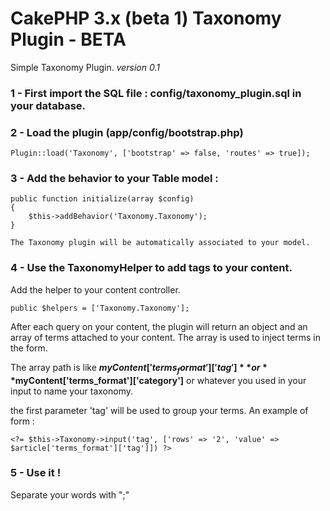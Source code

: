 # CakePHP 3.x (beta 1) Taxonomy Plugin - BETA

Simple Taxonomy Plugin.
*version 0.1*

### 1 - First import the SQL file : config/taxonomy_plugin.sql in your database.

### 2 - Load the plugin (app/config/bootstrap.php)

	Plugin::load('Taxonomy', ['bootstrap' => false, 'routes' => true]);

### 3 - Add the behavior to your Table model :

	public function initialize(array $config)
	{
        $this->addBehavior('Taxonomy.Taxonomy');
    }

    The Taxonomy plugin will be automatically associated to your model.

### 4 - Use the TaxonomyHelper to add tags to your content.

Add the helper to your content controller.

	public $helpers = ['Taxonomy.Taxonomy'];

After each query on your content, the plugin will return an object and an array of terms attached to your content.
The array is used to inject terms in the form.

The array path is like **$myContent['terms_format']['tag']** or **$myContent['terms_format']['category']** or whatever you used in your input to name your taxonomy.

the first parameter 'tag' will be used to group your terms. An example of form :

	<?= $this->Taxonomy->input('tag', ['rows' => '2', 'value' => $article['terms_format']['tag']]) ?>

### 5 - Use it !

Separate your words with ";"